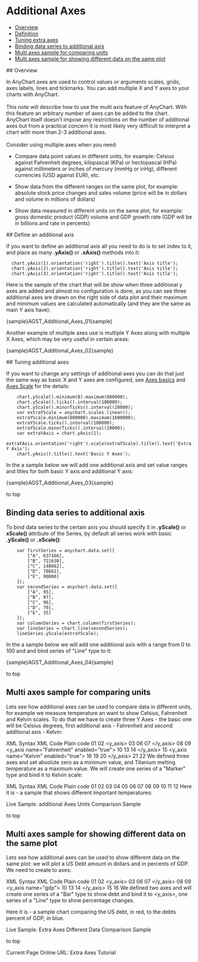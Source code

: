 # Additional Axes
              
* [Overview](#overview)                                                                          
* [Definition](#definition)
* [Tuning extra axes](#tuning)
* [Binding data series to additional axis](#binding-series)
* [Multi axes sample for comparing units](#sample-comparing-units)
* [Multi axes sample for showing different data on the same plot](#sample-different-data)
 
<a name="overview"/>
## Overview
   
In AnyChart axes are used to control values or arguments scales, grids, axes labels, lines and tickmarks. You can add multiple X and Y axes to your charts with AnyChart.
<br/><br/>
This note will describe how to use the multi axis feature of AnyChart. With this feature an arbitrary number of axes can be added to the chart. AnyChart itself doesn't impose any restrictions on the number of additional axes but from a practical concern it is most likely very difficult to interpret a chart with more than 2-3 additional axes.
<br/><br/>
Consider using multiple axes when you need:

* Compare data point values in different units, for example: Celsius against Fahrenheit degrees, kilopascal (KPa) or hectopascal (HPa) against millimeters or inches of mercury (mmHg or inHg), different currencies (USD against EUR), etc.

* Show data from the different ranges on the same plot, for example: absolute stock price changes and sales volume (price will be in dollars and volume in millions of dollars)

* Show data measured in different units on the same plot, for example: gross domestic product (GDP) volume and GDP growth rate (GDP will be in billions and rate in percents)

<a name="definition"/>
## Define an additional axis

If you want to define an additional axis all you need to do is to set index to it, and place as many **.yAxis()** or **.xAxis()** methods into it:

```
  chart.yAxis(1).orientation('right').title().text('Axis title');
  chart.yAxis(2).orientation('right').title().text('Axis title');
  chart.yAxis(3).orientation('right').title().text('Axis title');
```

Here is the sample of the chart that will be show when three additional y axes are added and almost no configuration is done, as you can see three additional axes are drawn on the right side of data plot and their maximum and minimum values are calculated automatically (and they are the same as main Y axis have):

{sample}AGST\_Additional\_Axes\_01{sample}

Another example of multiple axes use is multiple Y Axes along with multiple X Axes, which may be very useful in certain areas:

{sample}AGST\_Additional\_Axes\_02{sample}

<a name="tuning"/>
## Tuning additional axes

If you want to change any settings of additional axes you can do that just the same way as basic X and Y axes are configured, see [Axes basics](Axis_Basics) and [Axes Scale](Axis_Scale) for the details:

```
    chart.yScale().minimum(0).maximum(800000);
    chart.yScale().ticks().interval(100000);
    chart.yScale().minorTicks().interval(20000);
    var extraYScale = anychart.scales.linear();
    extraYScale.minimum(800000).maximum(1600000);
    extraYScale.ticks().interval(100000);
    extraYScale.minorTicks().interval(20000);
    var extraYAxis = chart.yAxis(1);
    extraYAxis.orientation('right').scale(extraYScale).title().text('Extra Y Axis');
    chart.yAxis().title().text('Basic Y Axes');
```
In the a sample below we will add one additional axis and set value ranges and titles for both basic Y axis and additional Y axis:

{sample}AGST\_Additional\_Axes\_03{sample}

to top
<a name="binding-series"/>
## Binding data series to additional axis

To bind data series to the certain axis you should specify it in **.yScale()** or **xScale()** attribute of the Series, by default all series work with basic **.yScale()** or **.xScale()**:

```
    var firstSeries = anychart.data.set([
        ["A", 637166],
        ["B", 721630],
        ["C", 148662],
        ["D", 78662],
        ["E", 90000]
    ]);
    var secondSeries = anychart.data.set([
        ["A", 95],
        ["B", 97],
        ["C", 96],
        ["D", 70],
        ["E", 35]
    ]);
    var columnSeries = chart.column(firstSeries);
    var lineSeries = chart.line(secondSeries);
    lineSeries.yScale(extraYScale);
```
In the a sample below we will add one additional axis with a range from 0 to 100 and and bind series of "Line" type to it:

{sample}AGST\_Additional\_Axes\_04{sample}

to top
<a name="sample-comparing-units"/>
## Multi axes sample for comparing units

Lets see how additional axes can be used to compare data in different units, for example we measure temperature an want to show Celsius, Fahrenheit and Kelvin scales. To do that we have to create three Y Axes - the basic one will be Celsius degrees, first additional axis - Fahrenheit and second additional axis - Kelvin:

XML Syntax
XML Code
Plain code
01
<axes>
02
  <y_axis>
03
    <title>
04
      <text><![CDATA[Celsius]]></text>
05
    </title>
06
    <scale minimum="273.15" maximum="1668" />
07
  </y_axis>
08
  <extra>
09
    <y_axis name="Fahrenheit" enabled="true">
10
      <title>
11
        <text><![CDATA[Fahrenheit]]></text>
12
      </title>
13
      <scale minimum="459.67" maximum="3034" />
14
    </y_axis>
15
    <y_axis name="Kelvin" enabled="true">
16
      <title>
17
        <text><![CDATA[Kelvin]]></text>
18
      </title>
19
      <scale minimum="0" maximum="1941" />
20
    </y_axis>
21
  </extra>
22
</axes>
We defined three axes and set absolute zero as a minimum value, and Titanium melting temperature as a maximum value. We will create one series of a "Marker" type and bind it to Kelvin scale:

XML Syntax
XML Code
Plain code
01
<data>
02
  <series type="Marker" y_axis="Kelvin">
03
    <point name="Absolute Zero" y="0" />
04
    <point name="Lowest recorded surface temperature on Earth" y="184" />
05
    <point name="Celsius / Fahrenheit's 'cross-over' temperature" y="233.15" />
06
    <point name="Ice melts" y="273.15" />
07
    <point name="Average human body temperature" y="309.95" />
08
    <point name="Highest recorded surface temperature on Earth" y="331" />
09
    <point name="Water boils" y="373.1339" />
10
    <point name="Titanium melts" y="1941" />
11
  </series>
12
</data>
Here it is - a sample that shows different important temperatures:

Live Sample:  additional Axes Units Comparison Sample

to top
<a name="sample-different-data"/>
## Multi axes sample for showing different data on the same plot

Lets see how additional axes can be used to show different data on the same plot: we will plot a US Debt amount in dollars and in percents of GDP. We need to create to axes:

XML Syntax
XML Code
Plain code
01
<axes>
02
  <y_axis>
03
    <title>
04
      <text><![CDATA[Debt]]></text>
05
    </title>
06
    <scale minimum="0" maximum="12000000000000" />
07
  </y_axis>
08
  <extra>
09
    <y_axis name="gdp">
10
      <title>
11
        <text><![CDATA[% GDP]]></text>
12
      </title>
13
      <scale minimum="0" maximum="140" />
14
    </y_axis>
15
  </extra>
16
</axes>
We defined two axes and will create one series of a "Bar" type to show debt and bind it to <y_axis>, one series of a "Line" type to show percentage changes.

Here it is - a sample chart comparing the US debt, in red, to the debts percent of GDP, in blue.

Live Sample:  Extra Axes Different Data Comparison Sample

to top

Current Page Online URL: Extra Axes Tutorial